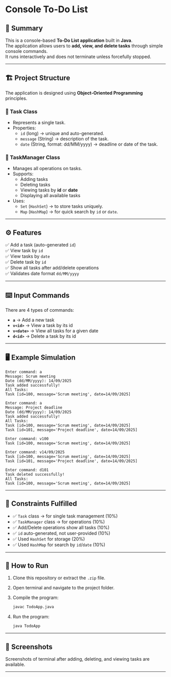 # Console To-Do List

## 📖 Summary
This is a console-based **To-Do List application** built in **Java**.  
The application allows users to **add, view, and delete tasks** through simple console commands.  
It runs interactively and does not terminate unless forcefully stopped.

---

## 🏗️ Project Structure
The application is designed using **Object-Oriented Programming** principles.

### 🔹 Task Class
- Represents a single task.
- Properties:
  - `id` (long) → unique and auto-generated.
  - `message` (String) → description of the task.
  - `date` (String, format: dd/MM/yyyy) → deadline or date of the task.

### 🔹 TaskManager Class
- Manages all operations on tasks.
- Supports:
  - Adding tasks
  - Deleting tasks
  - Viewing tasks by **id** or **date**
  - Displaying all available tasks
- Uses:
  - `Set` (`HashSet`) → to store tasks uniquely.
  - `Map` (`HashMap`) → for quick search by `id` or `date`.

---

## ⚙️ Features
✅ Add a task (auto-generated `id`)  
✅ View task by `id`  
✅ View tasks by `date`  
✅ Delete task by `id`  
✅ Show all tasks after add/delete operations  
✅ Validates date format `dd/MM/yyyy`

---

## ⌨️ Input Commands
There are 4 types of commands:

- **`a`** → Add a new task  
- **`v<id>`** → View a task by its id  
- **`v<date>`** → View all tasks for a given date  
- **`d<id>`** → Delete a task by its id  

---

## 🖥️ Example Simulation
```text
Enter command: a
Message: Scrum meeting
Date (dd/MM/yyyy): 14/09/2025
Task added successfully!
All Tasks:
Task [id=100, message='Scrum meeting', date=14/09/2025]

Enter command: a
Message: Project deadline
Date (dd/MM/yyyy): 14/09/2025
Task added successfully!
All Tasks:
Task [id=100, message='Scrum meeting', date=14/09/2025]
Task [id=101, message='Project deadline', date=14/09/2025]

Enter command: v100
Task [id=100, message='Scrum meeting', date=14/09/2025]

Enter command: v14/09/2025
Task [id=100, message='Scrum meeting', date=14/09/2025]
Task [id=101, message='Project deadline', date=14/09/2025]

Enter command: d101
Task deleted successfully!
All Tasks:
Task [id=100, message='Scrum meeting', date=14/09/2025]
````

---

## 📂 Constraints Fulfilled

* ✅ `Task` class → for single task management (10%)
* ✅ `TaskManager` class → for operations (10%)
* ✅ Add/Delete operations show all tasks (10%)
* ✅ `id` auto-generated, not user-provided (10%)
* ✅ Used `HashSet` for storage (20%)
* ✅ Used `HashMap` for search by `id`/`date` (10%)

---

## 🚀 How to Run

1. Clone this repository or extract the `.zip` file.
2. Open terminal and navigate to the project folder.
3. Compile the program:

   ```bash
   javac TodoApp.java
   ```
4. Run the program:

   ```bash
   java TodoApp
   ```

---

## 📸 Screenshots

Screenshots of terminal after adding, deleting, and viewing tasks are available.

---

